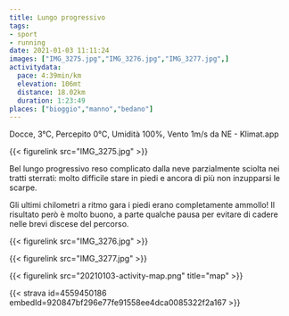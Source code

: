 ```yaml
---
title: Lungo progressivo
tags:
- sport
- running
date: 2021-01-03 11:11:24
images: ["IMG_3275.jpg","IMG_3276.jpg","IMG_3277.jpg",]
activitydata:
  pace: 4:39min/km
  elevation: 106mt
  distance: 18.02km
  duration: 1:23:49
places: ["bioggio","manno","bedano"]
---
```


Docce, 3°C, Percepito 0°C, Umidità 100%, Vento 1m/s da NE - Klimat.app

<!--more-->

{{< figurelink src="IMG_3275.jpg" >}}

Bel lungo progressivo reso complicato dalla neve parzialmente sciolta nei tratti sterrati: molto difficile stare in piedi e ancora di più non inzupparsi le scarpe.

Gli ultimi chilometri a ritmo gara i piedi erano completamente ammollo! Il risultato però è molto buono, a parte qualche pausa per evitare di cadere nelle brevi discese del percorso. 

{{< figurelink src="IMG_3276.jpg" >}}

{{< figurelink src="IMG_3277.jpg" >}}


{{< figurelink src="20210103-activity-map.png" title="map" >}}


{{< strava id=4559450186 embedId=920847bf296e77fe91558ee4dca0085322f2a167 >}}
